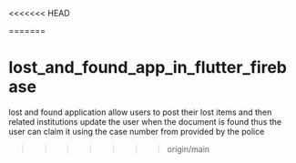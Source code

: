 <<<<<<< HEAD

=======
# lost_and_found_app_in_flutter_firebase
lost and found application allow users to post their lost items and then related institutions update the user when the document is found thus the user can claim it using the case number from provided by the police
>>>>>>> origin/main

